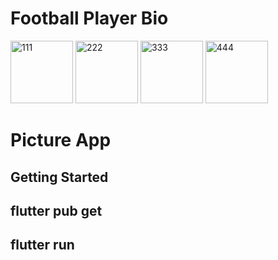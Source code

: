 # Football Player Bio

<a href="https://ibb.co/vX0jnL1"><img src="https://i.ibb.co/1zFmWRZ/111.jpg" alt="111" border="0" width=100></a>
<a href="https://ibb.co/LdLyWjp"><img src="https://i.ibb.co/N28qPDY/222.jpg" alt="222" border="0" width=100></a>
<a href="https://ibb.co/ZWsczfy"><img src="https://i.ibb.co/dG9k4fn/333.jpg" alt="333" border="0" width=100></a>
<a href="https://ibb.co/TkJmbcX"><img src="https://i.ibb.co/bPYz21h/444.jpg" alt="444" border="0" width=100></a>
# Picture App

## Getting Started

## flutter pub get
## flutter run

